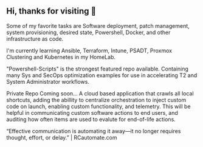 ## Hi, thanks for visiting 👋


Some of my favorite tasks are Software deployment, patch management, system provisioning, desired state, Powershell, Docker, and other infrastructure as code.

I'm currently learning Ansible, Terraform, Intune, PSADT, Proxmox Clustering and Kubernetes in my HomeLab.


"Powershell-Scripts" is the strongest featured repo available.  Containing many Sys and SecOps optimization examples for use in accelerating T2 and System Administrator workflows.


Private Repo Coming soon... A cloud based application that crawls all local shortcuts, adding the abillity to centralize orchestration to inject custom code on launch, enabling custom functionality, and telemetry.
  This will be helpful in communicating custom software actions to end users, and auditing how often items are used to evalute for end-of-life actions.

“Effective communication is automating it away—it no longer requires thought, effort, or delay.” | RCautomate.com

<!--
**gsxryan/gsxryan** is a ✨ _special_ ✨ repository because its `README.md` (this file) appears on your GitHub profile.

Here are some ideas to get you started:

- 🔭 I’m currently working on ...
- 🌱 I’m currently learning ...
- 👯 I’m looking to collaborate on ...
- 🤔 I’m looking for help with ...
- 💬 Ask me about ...
- 📫 How to reach me: ...
- 😄 Pronouns: ...
- ⚡ Fun fact: ...
-->
